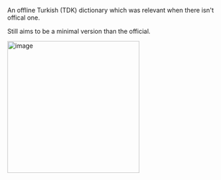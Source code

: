 An offline Turkish (TDK) dictionary which was relevant when there isn't offical one.

Still aims to be a minimal version than the official.

<img src="https://github.com/user-attachments/assets/4cf66f97-869f-42aa-8559-67dc7a2cdbaf" alt="image" width="300"/>

